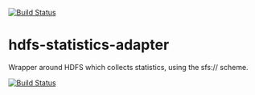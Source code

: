 [![Build Status](https://travis-ci.org/robert-schmidtke/hdfs-statistics-adapter.svg?branch=master)](https://travis-ci.org/robert-schmidtke/hdfs-statistics-adapter)

hdfs-statistics-adapter
=======================

Wrapper around HDFS which collects statistics, using the sfs:// scheme.

[![Build Status](https://travis-ci.org/robert-schmidtke/hdfs-statistics-adapter.svg?branch=master)](https://travis-ci.org/robert-schmidtke/hdfs-statistics-adapter)
